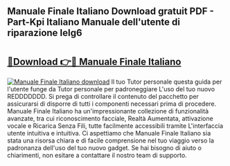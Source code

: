 ## Manuale Finale Italiano Download gratuit PDF - Part-Kpi Italiano Manuale dell'utente di riparazione IeIg6

# <h2><a href="http://dffppk.blite.top/?on=Manuale+Finale+Italiano">🔗Download 👉🔴 Manuale Finale Italiano</a></h2>

[![Manuale Finale Italiano download](https://i.imgur.com/lujVjoI.png)](http://dffppk.blite.top/?on=Manuale+Finale+Italiano)
Il tuo Tutor personale questa guida per l'utente funge da Tutor personale per padroneggiare L'uso del tuo nuovo REDDDDDDD. Si prega di controllare il contenuto del pacchetto per assicurarsi di disporre di tutti i componenti necessari prima di procedere. Manuale Finale Italiano ha un'impressionante collezione di funzionalità avanzate, tra cui riconoscimento facciale, Realtà Aumentata, attivazione vocale e Ricarica Senza Fili, tutte facilmente accessibili tramite L'interfaccia utente intuitiva e intuitiva. Ci aspettiamo che Manuale Finale Italiano sia stata una risorsa chiara e di facile comprensione nel tuo viaggio verso la padronanza dell'uso del tuo nuovo gadget. Se hai bisogno di aiuto o chiarimenti, non esitare a contattare il nostro team di supporto.
